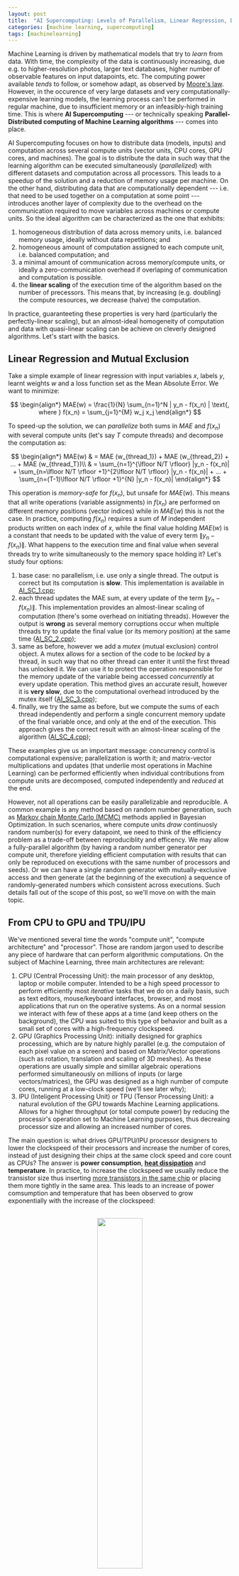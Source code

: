 ```yaml
---
layout: post
title:  "AI Supercomputing: Levels of Parallelism, Linear Regression, Deep Neural Nets and Convolutional Neural Nets"
categories: [machine learning, supercomputing]
tags: [machinelearning]
---
```



Machine Learning is driven by mathematical models that try to *learn* from data. With time, the complexity of the data is continuously increasing, due e.g. to higher-resolution photos, larger text databases, higher number of observable features on input datapoints, etc. The computing power available *tends* to follow, or somehow adapt, as observed by [Moore's law](https://en.wikipedia.org/wiki/Moore%27s_law). However, in the occurence of very large datasets and very computationally-expensive learning models, the learning process can't be performed in regular machine, due to insufficient memory or an infeasibly-high training time. This is where **AI Supercomputing** --- or technically speaking **Parallel-Distributed computing of Machine Learning algorithms** ---  comes into place. 

AI Supercomputing focuses on how to distribute data (models, inputs) and computation across several compute units (vector units, CPU cores, GPU cores, and machines). The goal is to distribute the data in such way that the learning algorithm can be executed simultaneously (*parallelized*) with different datasets and computation across all processors. This leads to a speedup of the solution and a reduction of memory usage per machine. On the other hand, distributing data that are computationally dependent --- i.e. that need to be used together on a computation at some point --- introduces another layer of complexity due to the overhead on the communication required to move variables across machines or compute units. So the ideal algorithm can be characterized as the one that exhibits:

1. homogeneous distribution of data across memory units, i.e. balanced memory usage, ideally without data repetitions; and
2. homogeneous amount of computation assigned to each compute unit, i.e. balanced computation; and
3. a minimal amount of communication across memory/compute units, or ideally a zero-communication overhead if overlaping of communication and computation is possible.
4. the **linear scaling** of the execution time of the algorithm based on the number of precessors. This means that, by increasing (e.g. doubling) the compute resources, we decrease (halve) the computation.

In practice, guaranteeting these properties is very hard (particularly the perfectly-linear scaling), but an almost-ideal homogeneity of computation and data with quasi-linear scaling can be achieve on cleverly designed algorithms. Let's start with the basics.


## Linear Regression and Mutual Exclusion

Take a simple example of linear regression with input variables $x$, labels $y$, learnt weights $w$ and a loss function set as the Mean Absolute Error.
We want to minimize:

$$
\begin{align*}
MAE(w)  = \frac{1}{N} \sum_{n=1}^N | y_n - f(x_n) | \text{, where } f(x_n) = \sum_{j=1}^{M} w_j x_j
\end{align*}
$$


To speed-up the solution, we can *parallelize* both sums in $MAE$ and $f(x_n)$ with several compute units (let's say $T$ compute threads) and decompose the computation as:

$$
\begin{align*}
MAE(w) & = MAE (w_{thread_1}) + MAE (w_{thread_2}) + ... + MAE (w_{thread_T})\\
& = \sum_{n=1}^{\lfloor N/T \rfloor} |y_n - f(x_n)| +  \sum_{n=\lfloor N/T \rfloor +1}^{2\lfloor N/T \rfloor} |y_n - f(x_n)| + ... + \sum_{n=(T-1)\lfloor N/T \rfloor +1}^{N} |y_n - f(x_n)|
\end{align*}
$$

This operation is *memory-safe* for $f(x_n)$, but unsafe for $MAE(w)$. This means that all write operations (variable assignments) in $f(x_n)$ are performed on different memory positions (vector indices) while in $MAE(w)$ this is not the case. In practice, computing $f(x_n)$ requires a sum of $M$ independent products written on each index of $x$, while the final value holding $MAE(w)$ is a constant that needs to be updated with the value of every term $\|y_n - f(x_n)\|$. What happens to the execution time and final value when several threads try to write simultaneously to the memory space holding it? Let's study four options:

1. base case: no parallelism, i.e. use only a single thread. The output is correct but its computation is **slow**. This implementation is available in <a href="/assets/AI-Supercomputing/AI_SC_1.cpp">AI\_SC\_1.cpp</a>;
2. each thread updates the MAE sum, at every update of the term $\|y_n - f(x_n)\|$. This implementation provides an almost-linear scaling of computation (there's some overhead on initiating threads). However the output is **wrong** as several memory corruptions occur when multiple threads try to update the final value (or its memory position) at the same time (<a href="/assets/AI-Supercomputing/AI_SC_2.cpp">AI\_SC\_2.cpp</a>);
3. same as before, however we add a *mutex* (mutual exclusion) control object. A mutex allows for a section of the code to be *locked* by a thread, in such way that no other thread  can enter it until the first thread has unlocked it. We can use it to protect the operation responsible for the memory update of the variable being accessed *concurrently* at every update operation. This method gives an accurate result, however it is **very slow**, due to the computational overhead introduced by the mutex itself (<a href="/assets/AI-Supercomputing/AI_SC_3.cpp">AI\_SC\_3.cpp</a>);
4. finally, we try the same as before, but we compute the sums of each thread independently and perform a single concurrent memory update of the final variable once, and only at the end of the execution. This approach gives the correct result with an almost-linear scaling of the algorithm (<a href="/assets/AI-Supercomputing/AI_SC_4.cpp">AI\_SC\_4.cpp</a>);

These examples give us an important message: concurrency control is computational expensive; parallelization is worth it; and matrix-vector multiplications and updates (that underlie most operations in Machine Learning) can be performed efficiently when individual contributions from compute units are decomposed, computed independently and *reduced* at the end.

However, not all operations can be easily parallelizable and reproducible. A common example is any method based on random number generation, such as [Markov chain Monte Carlo (MCMC)](https://en.wikipedia.org/wiki/Markov_chain_Monte_Carlo) methods applied in Bayesian Optimization. In such scenarios, where compute units *draw* continuosly random number(s) for every datapoint, we need to think of the efficiency problem as a trade-off between reproduciblity and efficency. We may allow a fully-parallel algorithm (by having a random number generator per compute unit, therefore yielding efficient computation with results that can only be reproduced on executions with the same number of processors and seeds). Or we can have a single random generator with mutually-exclusive access and then generate (at the beginning of the execution) a sequence of randomly-generated numbers which consistent across executions. Such details fall out of the scope of this post, so we'll move on with the main topic.

## From CPU to GPU and TPU/IPU

We've mentioned several time the words "compute unit", "compute architecture" and "processor". Those are random jargon used to describe any piece of hardware that can perform algorithmic computations. On the subject of Machine Learning, three main architectures are relevant:
1. CPU (Central Processing Unit): the main processor of any desktop, laptop or mobile computer. Intended to be a high speed processor to perform efficiently most *iterative* tasks that we do on a daily basis, such as text editors, mouse/keyboard interfaces, browser, and most applications that run on the operative systems. As on a normal session we interact with few of these apps at a time (and keep others on the background), the CPU was suited to this type of behavior and built as a small set of cores with a high-frequency clockspeed. 
2. GPU (Graphics Processing Unit): initially designed for graphics processing, which are by nature highly parallel (e.g. the computaion of each pixel value on a screen) and based on Matrix/Vector operations (such as rotation, translation and scaling of 3D meshes). As these operations are usually simple and simillar algebraic operations performed simultaneously on millions of inputs (or large vectors/matrices), the GPU was designed as a high number of compute cores, running at a low-clock speed (we'll see later why);
3. IPU (Inteligent Processing Unit) or TPU (Tensor Processing Unit): a natural evolution of the GPU towards Machine Learning applications. Allows for a higher throughput (or total compute power) by reducing the processir's operation set to Machine Learning purposes, thus decreaing processor size and allowing an increased number of cores. 

The main question is: what drives GPU/TPU/IPU processor designers to lower the clockspeed of their processors and increase the number of cores, instead of just designing their chips at the same clock speed and core count as CPUs? The answer is **power consumption**, **[heat dissipation](https://en.wikipedia.org/wiki/List_of_CPU_power_dissipation_figures)** and **temperature**. In practice, to increase the clockspeed we usually reduce the transistor size thus inserting [more transistors in the same chip](https://en.wikipedia.org/wiki/Transistor_count) or placing them more tightly in the same area. This leads to an increase of power comsumption and temperature that has been observed to grow exponentially with the increase of the clockspeed: 

<p align="center">
<br/>
<img width="45%" height="45%" src="/assets/AI-Supercomputing/a53-power-curve.png"/><br/>
<br/><small>Exponential increase of power comsumption (y axis) for a linear increase of processor frequency (x axis),<br/> for processor with one to four cores (colour coded) of the Samsung Exynos 7420 processor. (source: <a href="https://www.anandtech.com/show/9330/exynos-7420-deep-dive/5">AnandTech</a>)</small>
</p>

Therefore, for a simillar throughput, many cores of low clock frequency yield the same results of few cores of high frequency, yet at a much lower power comsunption. Equivalently, For a fixed power consumption, one can extract more compute power from many low frequency cores than from a few high frequency cores.

The take-home message is: in regression problems, since computational reductions happen rarely and are very efficient (as we saw on the Linear Regression example), then the *only* hardware feature that dictates performance is total GHz across all compute cores (i.e. efficiency is independent of the number of cores). Or more importantly, one unit of throughput commonly used is the number of **FLOPs** )(Floating Point Operations per second), since an instruction in a processor can execute simultaneously several operations, using a techique called [SIMD (Single Instruction Multiple Data](https://en.wikipedia.org/wiki/SIMD) or [MIMD (Multiple Instructions Multiple Data)](https://en.wikipedia.org/wiki/MIMD). We'll skip the details about SIMD and MIMD functioning as they're not relevant in the context of this post. 

Looking at the previous plot, we see that, to efficiently maximize GHz/FLOPs throughput, one is much more efficient by having several processors of low clock frequency, instead of fewer of a higher frequency. This is, at a very high level, the main different between a CPU and a GPU architecture, and this explains why GPUs tend to be the preferred choice to compute Machine Learning training problems. This phylosophy led to the creation of [TPUs (Tenso Processing Units)](https://en.wikipedia.org/wiki/Tensor_processing_unit) and [IPUs (Inteligent Processing Unit)](https://www.graphcore.ai/products/ipu), that explore this trade-off of number of cores vs clock-frequency, with lower-precision floating point representations (to maximize SIMD), and ML-specialized logical units on the processors, to augment further the throughput. Let's check the  common CPU, GPU, and IPU specifications for processors used in compute clusters dedicated to ML tasks:


|                    | **cores x clock-frequency**  $\hspace{1cm}$ | **FLOPs (32 bits representation)**  $\hspace{1cm}$ | **Max RAM** |
|---------------------	|-----------------------------	|------------------------------------	|-------------	|
| **Intel Xeon 8180** $\hspace{1cm}$ | 28x 2.5 Ghz 	| 1.36 TFLOPS 		| 768 GB       	|
| **Tesla K80**       	| 4992x 0.56 Ghz             	| 8.73 TFLOPS                         	| 2x 12GB     	|
| **Graphcore IPU**   	| 1216 x 1.6Ghz [1]           	| 31.1 TFLOPS                     	| 304 MiB [2] 	|
|---------------------	|-----------------------------	|------------------------------------	|-------------	|

<br/>
Some important remarks on the IPU architecture: [1] TPUs use Accumulating Matrix Product (AMP) units, allowing 16 single-precision floating point operations per clock cycle, therefore the processor is not directly comparable by looking simply at core count and clock-frequency. To learn more about Graphcore's IPU, see the technical report [Dissecting the Graphcore IPU Architecture via Microbenchmarking, Citadel Technical Report, 7 December 2019](https://www.graphcore.ai/products/ipu).

One main observation derives from the previous table. Memory bandwidth increases from CPU to GPU to IPU, however its total capacity is reduced. In practice, small memory is compensated by a very low latency between processor and memory, allowing onloading of offloading of large datasets more efficiently. So how do we train large models on small memory regions?

## CPU offloading (vDNN)

A common technique to handle memory limitations is offloading. In this particular example, we'll focus on GPU to CPU offloading. The main goal of this method is to identify and move to the GPU only the portions of data that are required for each computation step, and keep the remaining on the CPU.

Take this example of training of a multi-layer Deep Neural Network.  We've seen on a [previous post about DNNs]({{ site.baseurl }}{% post_url 2018-03-27-Deep-Neural-Networks %}) that the output $x$ for a given layer $l$ of the network, is represent as:

$$
x^{(l)} = f^{(l)} (x^{(l-1)}) = \phi ((W^{(l)})^T x^{(l-1)})
$$

where $\phi$ is the activation function. The loss is then computed by taking into account the groundtrugh $y$ and the composition of the ouputs of all layers in the neural network, ie:

$$
L = \frac{1}{N} \sum_{n=1}^N | y_n - f^{(L+1)} \circ ... \circ f^{(2)} \circ f^{(1)} (x_n^{(0)}) |
$$

The important concept here is the **composition** of the $f$ function throughout layers. In practice one only needs the current layer's state and previous layer output to perform the computation at every layer. This concept has been explored by the [vDNN (Rhu et al.)](https://arxiv.org/pdf/1602.08124.pdf) and [vDNN+ (Shiram et al)](https://www.cse.iitb.ac.in/~shriramsb/submissions/GPU_mem_ML.pdf) implementations: 

<p align="center">
<br/>
<img width="45%" height="45%" src="/assets/AI-Supercomputing/vDNN.png"/><br/>
<br/><small>An overview of the vDNN(+) implementation on a convolutional neural network. Red arrays represent the data flow of variables $x$ and $y$ (layers input and output) during forward propagation. Blue arrows represent data flow during backward progagation. Green arrows represent weight variables. Yellow arrows represent the *variables workspace in cuDNN*, needed in certain convolutional algorithms. Source: <a href="https://arxiv.org/pdf/1602.08124.pdf">vDNN (Rhu et al.)</a></small>
</p>

The concept is simple: we store the complete model insmall memory is compensated by a very low latency between processor and memory, allowing onloading of offloading of large datasets more efficiently. T CPU memory (or hard-drive if required), and move the active layer into GPU memory when it needs to be computed. To reduce the waiting time of pushing and pulling a layer into the GPU, a viable optimization is to copy asynchronously (ie on the background) the next layer to be computed, while computing the current layer's update. This way, when the algorithm finished to compute a given layer, it can proceed immediately to the next one as it is already available in memory, thus removing onloading waiting time.

We'll start with the forward pass. Looking at the initial formulation of $x^{(l)}$, we can isolate which variables are used during the forward pass of a given layer. For the computation of the output of a given layer, we need the weights of the neurons in the current layer ($W^{(l)}$) and the outputs of neurons on the previous layer $x^{(l-1)}$.
Therefore, for a given layer, the forward pass is represented as:

<p align="center">
<br/>
<img width="45%" height="45%" src="/assets/AI-Supercomputing/vDNN2.png"/><br/>
<br/><small>The forward pass on the vDNN(+) implementation on convolutional neural networks. Data not associated with the current layer being processed (layer N) are marked with a black cross and can safely be removed from the GPU's memory. Input variables are $x^{(l-1)}$ (represented as X) and $W^{(l)}$ (as WS). Source: <a href="https://arxiv.org/pdf/1602.08124.pdf">vDNN (Rhu et al.)</a></small>
</p>


The backward propagation phase is trickier. Referring to the same DNN post, we have represented the derivative of the loss of a given neuron $j$ in a given layer $l$, on the input $z^{(l)} = (W^{(l)})^T x^{(l-1)}$ as $\delta_j^{(l)}$, where:

$$
\delta_j^{(l)} =  \frac{\partial L_n}{\partial z_j^{(l)}} = \sum \frac{\partial L_n}{\partial z_k^{(l+1)}} \frac{\partial z_k^{(l+1)}}{\partial z_j^{(l)}} = \sum_k \delta_k^{(l+1)} W_{j,k}^{(l+1)} \phi '(z_j^{(l)})
$$

[//]: ## and the final loss function over the weights as:
[//]: #
[//]: ## $$
[//]: ## \frac{\partial L_n}{\partial w_{i,j}^{(l)}} = \sum \frac{\partial L_n}{\partial z_k^{(l)}} \frac{\partial z_k^{(l)}}{\partial w_{i,j}^{(l)}} = \delta_j^{(l)} x_j^{(l-1)}
[//]: ## $$


i.e., for the backward propagation, we require both the input variable $x^{(l-1)}$ (inside $z_j^{(l)}$), the weights $W^{(l+1)}$ and the derivatives $\delta_j^{(l+1)}$. This can now be represented as: 

<p align="center">
<br/>
<img width="45%" height="45%" src="/assets/AI-Supercomputing/vDNN3.png"/><br/>
<br/><small>The back propagation phase on the vDNN(+) implementation on convolutional neural networks. Data not associated with the current layer being processed (layer 2) are marked with a black cross and can safely be removed from the GPU's memory. Input variables are $x^{(l-1)}$ (represented as X),  $W^{(l+1)}$ (as WS) and $\delta_j^{(l+1)}$ (as dY). Source: <a href="https://arxiv.org/pdf/1602.08124.pdf">vDNN (Rhu et al.)</a></small>
</p>


## Pipeline Parallelism (G-Pipe, PipeDream)

Take the previous neural network with 4 layers stored across a network of processors. For simplicity, we'll call the designated compute unit as a *Worker*. If we allocate each Worker to a layer of the network, we can perform a distributed execution of the training where input and output of connecting layers are communited among the respective Workers. I.e. instead of offloading a layer at a time from GPU to CPU and do the inverse when required, we simple have a network GPUs where layears are distributed. A timeline of the execution could then be represented as:

<p align="center">
<br/>
<img width="35%" height="35%" src="/assets/AI-Supercomputing/Pipedream_DNN_pipeline.PNG"/><br/>
<br/><small>Left-to-right timeline of a serial execution of the training of a deep/convolutional neural net divided across 4 compute units (Workers). Blue squares represent forward passes. Green squares represent backward passes and are defined by two computation steps. The number on each square is the input batch index. Black squares represent moments of idleness, i.e. worker is not performing  any computation. <br/>Source: <a href="https://www.microsoft.com/en-us/research/publication/pipedream-generalized-pipeline-parallelism-for-dnn-training/">PipeDream: Generalized Pipeline Parallelism for DNN Training (Microsoft, arXiv)</a>
</small>
</p>

We notice that most of the available compute time is spent doing nothing. This is due to the data dependency across layers: one worker can only proceed with the forward (backward) pass when the worker with the previous (next) index has finished its computation. A possible improvement is to process a group of input batches simultaneously by using a pipelining technique. In practice, we *feed* to the neural network one group of batches (with a batch count equal to the number of workers), that are past iteratively to the model, i.e. one batch per timestep. At every iteration, a worker performs its forward (backward) pass and passes the relevant data to the worker holding the following (previous) layer of the network. Therefore, after a number of phases equal to the workers count, all workers have been allocated some computation. When all batches inside the group have their backward propagation finished, the model update is performed based on the weights (states) of all batches in the groups. This approach is detailled on the paper [GPipe: Efficient Training of Giant Neural Networks using Pipeline Parallelism (Google, 2018, ArXiv)](https://arxiv.org/abs/1811.06965) and can be illustrated as:

<p align="center">
<br/>
<img width="45%" height="45%" src="/assets/AI-Supercomputing/Pipedream_DNN_pipeline_parallel.PNG"/><br/>
<br/><small>A pipeline execution of groups of batches, computed as a forward phase of all batches in a group, followed by a backward phase of all batches in the same group. Implementation details in <a href="https://arxiv.org/abs/1811.06965">GPipe: Efficient Training of Giant Neural Networks using Pipeline Parallelism (Google, 2018, ArXiv)</a>. Image source: <a href="https://www.microsoft.com/en-us/research/publication/pipedream-generalized-pipeline-parallelism-for-dnn-training/">PipeDream: Generalized Pipeline Parallelism for DNN Training (Microsoft, arXiv)</a>
</small>
</p>

The downside is that the backpropagation requires information about the forward pass for each input. Thus, to save on memory requirements, the output of the forward pass (activations) is dropped as soon as it is communicated with the accelerators holding connecting layers of the model. This way it is possible to pass a much larger mini-batch. During the backward pass, those activations are computed again, when needed.

There's still a big limitation on the previous method: the computation is divided in two chunks referring to a set of forward and a set of backward computation steps, leading to high moments of idleness at the start and end of each computation chunk. Moreover, this is a very restrictive dependency: in fact, to start the backward pass of a single batch we need only the forward pass of that particular batch, and not of all backward passes. This property has been explored by Microsoft and detailed in [PipeDream: Generalized Pipeline Parallelism for DNN Training (Microsoft, arXiv)](https://www.microsoft.com/en-us/research/publication/pipedream-generalized-pipeline-parallelism-for-dnn-training/), and the main ideas are:
- the backward pass of a given batch starts immediately after the forward pass has finished;
- if a worker is allocated a forward pass and a backward pass on the same time iteration, it prioritizes the backward pass and computes the forward pass when it's idle;

The following workflow illustration provides a better overview of the algorithm and its usage of compute resources:

<p align="center">
<br/>
<img width="45%" height="45%" src="/assets/AI-Supercomputing/Pipedream_DNN_pipeline_parallel_Microsoft.PNG"/><br/>
<br/><small>A pipeline execution of a sequence of batches using the PipeDream strategy. A backward propagation of a batch is initiated as soon as its related forward pass has finished. Bacward passes are prioritized over forward passes on each worker. Implementation details and image aource: <a href="https://www.microsoft.com/en-us/research/publication/pipedream-generalized-pipeline-parallelism-for-dnn-training/">PipeDream: Generalized Pipeline Parallelism for DNN Training (Microsoft, arXiv)</a>
</small>
</p>

Where's the caveat? In fact, mixing forward and backward passes from different mini-batches lead to wrong weight updates. Therefore, the authors perform versioning of the weights (it copying different weight versions) so that the backward passes take into account the weight states relating to its epoch, not the epoch of the following forward pass. This leads to an increase in memory requirements.

In brief: for memory efficent pipelining use GPipe, and for compute efficient pipelining, gor for PipeDream.

#### Activation breakpointing

The main pipelining issue is memory requirements. Even if the computation if 100% pipeline and distributed, achieving a high level of pipelining per accelerator (ie a large batch size) is hard due to memory constraints. The problem is the increasing size of backprogapation "tape", ie the ammount of activation functions that have to be stored in memory to allow for the back propagation, growing linearly with the batch size. There are few solutions around it:
- Loading and storing activation on a local storage system e.g. hard drive -- typically slow;
- Recompute the activations/output of each layer every time we need -- computationally expensive, see next point;
- Create activation breakpoint, ie store activations of certain layers in memory (as breakpoints) in such a way that the longest "tape size" is limited to the number of layers between the current and the next breapoint. In practice, we recompute the output of the layers from the breakpoint of the closest lower layer. As an example, take a DNN with 15 layers. To perform the backprogapation on e.g. layer 7 we need the gradients backpropagated from the upper layer and the output of layer 7 during the forward pass:  
  - in regular DNN backpropagation, we store all activations of all layers, so that output is readily available;
  - if we dont want to spend and store any memory on activations, we can recompute the output of layer 7 as $ f^{(7)} \circ ... \circ f^{(2)} \circ f^{(1)} (x^{(0)})$ where $x^{(0)}$ is the input datapoint passed at level 0;
  - a hybrid solution based on activation checkpointing on layers 5 and 10 -- ie those outputs are stored and readily available -- allows us to compute the output of layer 7 as  $f^{(7)} \circ f^{(6)} (a^{(5)})$ where $a^{(5)}$ is the activation breakpoint stored at layer 5;
- Use invertible logic to recover the input from the output. I.e., because the output $y$ is known during backpropagation, recompute $x$ from $y^{(l+1)}= f^{(l+1)}(w^Tx^{(l+1)})$ at every layer;
 


## Data Parallelism 

(Distributed) Data Parallelism refers to the family of methods that perform parallelism at the data level, i.e. by allocating distinct batches of data processors. The previous examples of pipelining are also part of the data parallelism family, since multiple batches of data are executed simultaneously, even though it's not a *purely-parallel* implementation as the batches are processed iteratively and not simultaneously.

The rationale of DDP is simple: (1) a copy of the model is instantiated on every processor and instantiated equally (ie all processors have the same random seed); (2) the input dataset is distributed across all processors, by delegating different subsets of data to each processor; (3) the final weight update is computed as the average gradients of the model on every processor.

<p align="center">
<br/>
<img width="50%" height="50%" src="/assets/AI-Supercomputing/DNN_data_parallelism.png"/><br/>
<br/><small>An illustration of DNN data parallelism on two processors $p0$ and $p1$ computing a dataset divided on two equally-sized "batches" of datapoints. Execution of both batches occurs in parallel on both processors, containing each a similar copy of the DNN model. The final weight update is provided by the averaged gradients of the models.
</small>
</p>

The main advantadge of this method is the linear increase in efficiency, i.e. by doubling the amount of processors, we reduce the training time by half. However, it's not memory efficient, since it requires a duplication of the entire model on all compute units, i.e. increasing number of processors allows only for a speedup in solution, not on the increase of the model size.

As an exceptional use case, this method does not always require the same network to be copied over to each compute unit. An example of this property is the [dropout]({{ site.baseurl }}{% post_url 2018-03-27-Deep-Neural-Networks %}) technique utilized in Deep Neural Nets, where training on several distinct networks are executed simultaneously (even though usually the same data is executed on all models).

For a thorough analysis of the topic, take a look at the paper [Measuring the Effects of Data Parallelism on Neural Network Training (Google Labs, arXiv)](https://arxiv.org/abs/1811.03600)

## Gradient Accumulation and Microbatching

Gradient accumulation is a technique that allows for large batch the be computed, when normally this would be prohobitive due to high memory requirements. The rationale is to use the gradient updates from smaller datasets as the gradient update of a larger dataset. The algorithm is as follows:
- At runtime, divide each minibatch in equal subsets of "microbatches";
- Pass each subset iteratively to the model, compute the forward pass and backpropagation, and compute the gradient updates of that microbatch (without updating the weights);
- Take the average of all the previous microbatch gradients as the final gradient of the minibatch;
- Use that gradient to do weights update;

To summarise, in normal executions, the final gradient of a minibatch is the averaged gradient of all datapoints. When using microbatching, the final gradient of a minibatch is the averaged gradient of all datapoints in a microbatch, and all microbatches in a minibatch.

## Layer parallelism

Layer parallelism is another method for parallelism where the data being distributed across different processors is not the batch dimension (as in data parallelim) or model depth dimension (e.g. pipelining), but the model states instead. The most common application of this method is by *vertically* dividing the allocating to different accelerators both the input data and model layers, as in:

<p align="center">
<br/>
<img width="55%" height="55%" src="/assets/AI-Supercomputing/DNN_model_parallelism.png"/><br/>
<br/><small>A representation of model parallelism at the layer level on a fully-connected DNN, on two processors $p0$ and $p1$. Input dataset and each layer of the model are divided and allocated to different processors. Red lines represent weights that have to be communicated to a processor different than the one holding the state of the input data for the same dimension.
</small>
</p>

Looking at the previous picture, we notice a major drawback in this method. During training, the constant usage of sums of products using all dimensions on the input space will force processors to continuously communicate those variables among themselves (red lines in the picture). This creates a major drawback on the execution as it requires a tremendous ammount of communication at every layer of the network and for every input batch. Moreover, since the number of weights between two layers grows quadratically with the increase of neurons (e.g. for layers with neuron count $N_1$ and $N_2$, the number of weights are $N_1*N_2$), this method is not usable on large input spaces, as the communication becomes a bottleneck.

#### Layer Parallelism on CNNs

Before throwing the towel on model parallelism, it is relevant to mention that this type of parallelism has some use cases where it is applicable and highly efficient. A common example is on the parallelism of very high resolution pictures on [Convolutional Neural Networks]({{ site.baseurl }}{% post_url 2018-03-27-Deep-Neural-Networks %}). In practice, due to the filter operator in CNNs, the dependencies (weights) between two neurons on sequential layers is not quadratic on the input (as before), but constant with size $F*F$ for a filter of size $F$.

This method has been detailed by [Dryden et al. (Improving Strong-Scaling of CNN Training by Exploiting Finer-Grained Parallelism, Proc. IPDPS 2019)](https://arxiv.org/pdf/1903.06681.pdf). The functioning is illustrated in the picture below and is as follows:
1. Input dataset (image pixels) are divided on the height and width dimensions across processors;
2. Dependencies among neurons on different dimenstions are limited to the $F \times F$ filter around each pixel. The weight updates can be computed directly if the neurons in the filter fall in the same processor's region, or need to be communicated (as before) otherwise. Neurons that need to be communicated are denominated part of the *halo region* (marked as a violet region in the picture below);
3. Similarly to the "CPU offloading (vDNN)" example above, values that need to be communicated are:
	- input and weights during forward pass;
	- input weights and derivatives during backward pass;

<p align="center">
<br/>
<img width="70%" height="70%" src="/assets/AI-Supercomputing/argonne_parallel_2.PNG"/><br/>
<br/><small>
<b>Illustration of model parallelism applied to Convolutional Neural network. LEFT:</b> Parallelism of the pixels of an image across four processors $p0-p3$. <b><span style="color: red;">red box</span></b>: center of the 3x3 convolution filter; <b><span style="color: red;">red arrow</span></b>: data movement required for updating neuron in center of filter; <b><span style="color: violet;">violet region:</span></b> <i>halo region</i> formed of the elements that need to be communicated at every step. <b>RIGHT:</b> communication between processors $p0$ and $p1$. <b><span style="color: red;">Red arrow</span></b>: forward pass dependencies; <b><span style="color: blue;">blue arrow</span></b>: backward pass dependencies;
</small>
</p>


For completion, the equations of the previous picture are the following:
1. $ y_{k,f,i,j} = \sum_{c=0}^{C-1} \sum_{a=-O}^{O} \sum_{b=-O}^{O} x_{k,c,i+a,j+b} w_{f,c,a+O,b+O} $
2. $ \frac{dL}{dw_{f,c,a,b}} = \sum_{k=0}^{N-1} \sum_{i=0}^{H-1} \sum_{j=0}^{W-1} \frac{dL}{dy_{k, f, i, j}} x_{k, c, i+a-O, j+b-O} $
3. $ \frac{dL}{dx_{k,c,i,j}} = \sum_{j=0}^{F-1} \sum_{a=-O}^{O} \sum_{b=-O}^{O} \frac{dL}{dy_{k, f, i-a, j-b}} w_{f, c, a+O, b+O} $

Can you infer the data dependencies displayed in the picture (red and blue arrows) from these equations? We won't go on details here, but read the  [original paper](https://arxiv.org/pdf/1903.06681.pdf) if you are interested.


#### Closing Remarks

In this post, we have shown that:
- Machine Learning problems are highly-parallelizable due to efficient Matrix-vector multiplication, and computational reductions that happen rarely;
- Memory in fast compute architectures is limited in size, but this limitation can be usually overcome by utilizing memory dynamic offloading and onloading between GPU, CPU and Hard-drive;
- Multi-layer architectures can be efficiently parallized by utilizing pipeline techniques;
- Other data parallelism techniques allow for a linear efficiency increase be replicating the model across compute resources and performing a final weight update by averaging across all models;
- Other model parallelism techniques that parallelize on the dimensions of features and latent space are highly ineficient as the communication increases quadratically with the input and hidden layers size;
	- However, models of local model partitioning such as Convolutional Neural Networks can utilise this technique efficiently, due to the local filtering that limits the communication space to the neighborhood of neurons set by the image filter;

There's a class of models that have not been covered: sequence data such as textual sentences. In such cases, the previous techniques can hardly be applied due to the recursive nature of the training algorithm. These topics will be covered in the [next post]({{ site.baseurl }}{% post_url 2020-05-28-AI-Supercomputing-2 %}).

